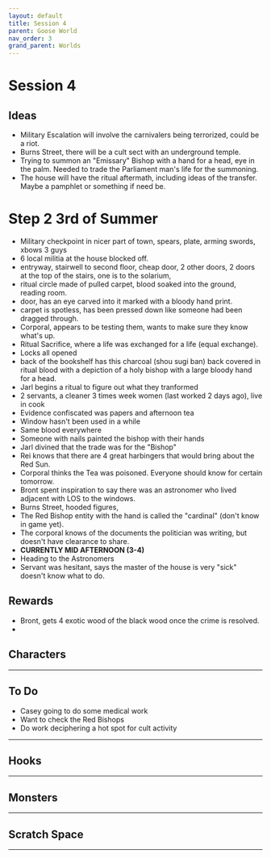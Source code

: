 ```yaml
---
layout: default
title: Session 4
parent: Goose World
nav_order: 3
grand_parent: Worlds
---
```

# Session 4

## Ideas
* Military Escalation will involve the carnivalers being terrorized, could be a riot.
* Burns Street, there will be a cult sect with an underground temple.
* Trying to summon an "Emissary" Bishop with a hand for a head, eye in the palm. Needed to trade the Parliament man's life for the summoning.
* The house will have the ritual aftermath, including ideas of the transfer. Maybe a pamphlet or something if need be.
# Step 2 3rd of Summer
* Military checkpoint in nicer part of town, spears, plate, arming swords, xbows 3 guys
* 6 local militia at the house blocked off.
* entryway, stairwell to second floor, cheap door, 2 other doors, 2 doors at the top of the stairs, one is to the solarium, 
* ritual circle made of pulled carpet, blood soaked into the ground, reading room.
* door, has an eye carved into it marked with a bloody hand print.
* carpet is spotless, has been pressed down like someone had been dragged through. 
* Corporal, appears to be testing them, wants to make sure they know what's up.
* Ritual Sacrifice, where a life was exchanged for a life (equal exchange).
* Locks all opened
* back of the bookshelf has this charcoal (shou sugi ban) back covered in ritual blood with a depiction of a holy bishop with a large bloody hand for a head.
* Jarl begins a ritual to figure out what they tranformed
* 2 servants, a cleaner 3 times week women (last worked 2 days ago), live in cook
* Evidence confiscated was papers and afternoon tea
* Window hasn't been used in a while
* Same blood everywhere
* Someone with nails painted the bishop with their hands
* Jarl divined that the trade was for the "Bishop"
* Rei knows that there are 4 great harbingers that would bring about the Red Sun.
* Corporal thinks the Tea was poisoned. Everyone should know for certain tomorrow. 
* Bront spent inspiration to say there was an astronomer who lived adjacent with LOS to the windows.
* Burns Street, hooded figures, 
* The Red Bishop entity with the hand is called the "cardinal" (don't know in game yet).
* The corporal knows of the documents the politician was writing, but doesn't have clearance to share.
* **CURRENTLY MID AFTERNOON (3-4)**
* Heading to the Astronomers
* Servant was hesitant, says the master of the house is very "sick" doesn't know what to do.


## Rewards

* Bront, gets 4 exotic wood of the black wood once the crime is resolved.
* 

## Characters

 ---

## To Do
* Casey going to do some medical work
* Want to check the Red Bishops
* Do work deciphering a hot spot for cult activity

---

## Hooks

---

## Monsters

---

## Scratch Space

---